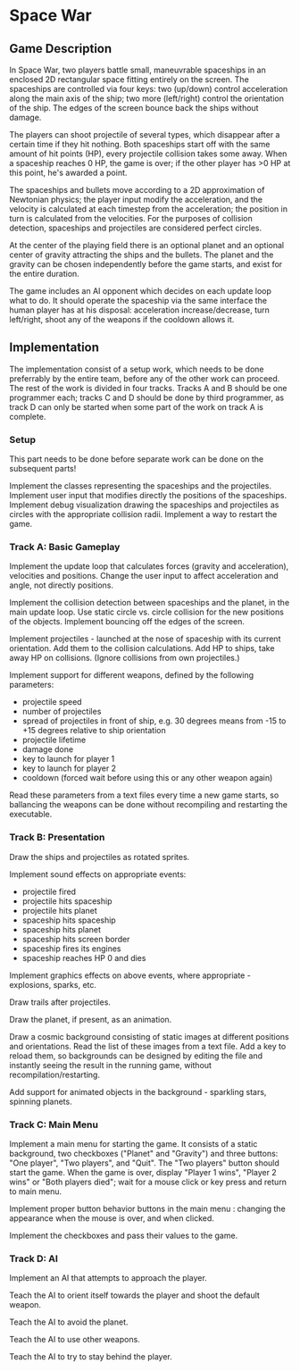 # Space War

## Game Description

In Space War, two players battle small, maneuvrable spaceships in an enclosed 2D rectangular space fitting entirely on the screen. The spaceships are controlled via four keys: two (up/down) control acceleration along the main axis of the ship; two more (left/right) control the orientation of the ship. The edges of the screen bounce back the ships without damage.

The players can shoot projectile of several types, which disappear after a certain time if they hit nothing. Both spaceships start off with the same amount of hit points (HP), every projectile collision takes some away. When a spaceship reaches 0 HP, the game is over; if the other player has >0 HP at this point, he's awarded a point.

The spaceships and bullets move according to a 2D approximation of Newtonian physics; the player input modify the acceleration, and the velocity is calculated at each timestep from the acceleration; the position in turn is calculated from the velocities. For the purposes of collision detection, spaceships and projectiles are considered perfect circles.

At the center of the playing field there is an optional planet and an optional center of gravity attracting the ships and the bullets. The planet and the gravity can be chosen independently before the game starts, and exist for the entire duration.

The game includes an AI opponent which decides on each update loop what to do. It should operate the spaceship via the same interface the human player has at his disposal: acceleration increase/decrease, turn left/right, shoot any of the weapons if the cooldown allows it.

## Implementation

The implementation consist of a setup work, which needs to be done preferrably by the entire team, before any of the other work can proceed. The rest of the work is divided in four tracks. Tracks A and B should be one programmer each; tracks C and D should be done by third programmer, as track D can only be started when some part of the work on track A is complete.

### Setup

This part needs to be done before separate work can be done on the subsequent parts!

Implement the classes representing the spaceships and the projectiles.
Implement user input that modifies directly the positions of the spaceships.
Implement debug visualization drawing the spaceships and projectiles as circles with the appropriate collision radii.
Implement a way to restart the game.

### Track A: Basic Gameplay

Implement the update loop that calculates forces (gravity and acceleration), velocities and positions. Change the user input to affect acceleration and angle, not directly positions.

Implement the collision detection between spaceships and the planet, in the main update loop. Use static circle vs. circle collision for the new positions of the objects. Implement bouncing off the edges of the screen.

Implement projectiles - launched at the nose of spaceship with its current orientation. Add them to the collision calculations. Add HP to ships, take away HP on collisions. (Ignore collisions from own projectiles.)

Implement support for different weapons, defined by the following parameters:

  * projectile speed
  * number of projectiles
  * spread of projectiles in front of ship, e.g. 30 degrees means from -15 to +15 degrees relative to ship orientation
  * projectile lifetime
  * damage done
  * key to launch for player 1
  * key to launch for player 2
  * cooldown (forced wait before using this or any other weapon again)
 
Read these parameters from a text files every time a new game starts, so ballancing the weapons can be done without recompiling and restarting the executable.

### Track B: Presentation

Draw the ships and projectiles as rotated sprites.

Implement sound effects on appropriate events:

  * projectile fired
  * projectile hits spaceship
  * projectile hits planet
  * spaceship hits spaceship
  * spaceship hits planet
  * spaceship hits screen border
  * spaceship fires its engines
  * spaceship reaches HP 0 and dies

Implement graphics effects on above events, where appropriate - explosions, sparks, etc.

Draw trails after projectiles.

Draw the planet, if present, as an animation.

Draw a cosmic background consisting of static images at different positions and orientations. Read the list of these images from a text file. Add a key to reload them, so backgrounds can be designed by editing the file and instantly seeing the result in the running game, without recompilation/restarting.

Add support for animated objects in the background - sparkling stars, spinning planets.


### Track C: Main Menu

Implement a main menu for starting the game. It consists of a static background, two checkboxes ("Planet" and "Gravity") and three buttons: "One player", "Two players", and "Quit".
The "Two players" button should start the game. When the game is over, display "Player 1 wins", "Player 2 wins" or "Both players died"; wait for a mouse click or key press and return to main menu.

Implement proper button behavior buttons in the main menu : changing the appearance when the mouse is over, and when clicked.

Implement the checkboxes and pass their values to the game.


### Track D: AI

Implement an AI that attempts to approach the player.

Teach the AI to orient itself towards the player and shoot the default weapon.

Teach the AI to avoid the planet.

Teach the AI to use other weapons.

Teach the AI to try to stay behind the player.